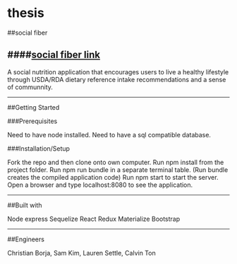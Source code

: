 # thesis

##social fiber





####[social fiber link](https://socialfiber.herokuapp.com/)
--------------------------------------------------------------------------------
A social nutrition application that encourages users to live a healthy lifestyle through USDA/RDA dietary reference intake recommendations and a sense of communnity. 

-------
##Getting Started

###Prerequisites

Need to have node installed.
Need to have a sql compatible database.

###Installation/Setup

Fork the repo and then clone onto own computer.
Run npm install from the project folder.
Run npm run bundle in a separate terminal table. (Run bundle creates the compiled application code)
Run npm start to start the server.
Open a browser and type localhost:8080 to see the application.

---------


##Built with

Node express
Sequelize
React
Redux
Materialize
Bootstrap

-----------

##Engineers

Christian Borja, Sam Kim, Lauren Settle, Calvin Ton
